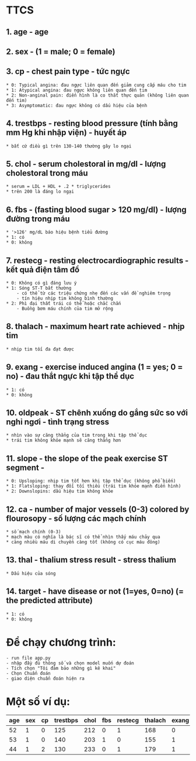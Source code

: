 # TTCS
## 1. age -  age
## 2. sex - (1 = male; 0 = female) 
## 3. cp - chest pain type - tức ngực 
    * 0: Typical angina: đau ngực liên quan đến giảm cung cấp máu cho tim
    * 1: Atypical angina: đau ngực không liên quan đến tim
    * 2: Non-anginal pain: điển hình là co thắt thực quản (không liên quan đến tim)
    * 3: Asymptomatic: đau ngực không có dấu hiệu của bệnh
## 4. trestbps - resting blood pressure (tính bằng mm Hg khi nhập viện) - huyết áp
    * bất cứ điều gì trên 130-140 thường gây lo ngại
## 5. chol - serum cholestoral in mg/dl - lượng cholestoral trong máu
    * serum = LDL + HDL + .2 * triglycerides
    * trên 200 là đáng lo ngại
## 6. fbs - (fasting blood sugar > 120 mg/dl)  - lượng đường trong máu
    * '>126' mg/dL báo hiệu bệnh tiểu đường
    * 1: có
    * 0: không
## 7. restecg - resting electrocardiographic results - kết quả điện tâm đồ
    * 0: Không có gì đáng lưu ý
    * 1: Sóng ST-T bất thường
        - có thể từ các triệu chứng nhẹ đến các vấn đề nghiêm trọng
        - tín hiệu nhịp tim không bình thường
    * 2: Phì đại thất trái có thể hoặc chắc chắn
        - Buồng bơm máu chính của tim mở rộng
## 8. thalach - maximum heart rate achieved - nhịp tim
    * nhịp tim tối đa đạt được
## 9. exang - exercise induced angina (1 = yes; 0 = no) - đau thắt ngực khi tập thể dục
    * 1: có
    * 0: không
## 10. oldpeak - ST chênh xuống do gắng sức so với nghỉ ngơi - tình trạng stress
    * nhìn vào sự căng thẳng của tim trong khi tập thể dục
    * trái tim không khỏe mạnh sẽ căng thẳng hơn
## 11. slope - the slope of the peak exercise ST segment - 
    * 0: Upsloping: nhịp tim tốt hơn khi tập thể dục (không phổ biến)
    * 1: Flatsloping: thay đổi tối thiểu (trái tim khỏe mạnh điển hình)
    * 2: Downslopins: dấu hiệu tim không khỏe
## 12. ca - number of major vessels (0-3) colored by flourosopy - số lượng các mạch chính
    * số mạch chính (0-3)
    * mạch màu có nghĩa là bác sĩ có thể nhìn thấy máu chảy qua
    * càng nhiều máu di chuyển càng tốt (không có cục máu đông)
## 13. thal - thalium stress result - stress thalium
    * Dấu hiệu của sóng
## 14. target - have disease or not (1=yes, 0=no) (= the predicted attribute)
    * 1: có
    * 0: không

# Để chạy chương trình:
    - run file app.py
    - nhập đầy đủ thông số và chọn model muốn dự đoán
    - Tích chọn "Tôi đảm bảo những gì kê khai"
    - Chọn Chuẩn đoán
    - giao diện chuẩn đoán hiện ra
# Một số ví dụ:
| age | sex | cp  | trestbps | chol | fbs | restecg | thalach | exang | oldpeak | slope | ca  | thal | target |
| --- | --- | --- | -------- | ---- | --- | ------- | ------- | ----- | ------- | ----- | --- | ---- | ------ |
| 52  | 1   | 0   | 125      | 212  | 0   | 1       | 168     | 0     | 1       | 2     | 2   | 3    | 0      |
| 53  | 1   | 0   | 140      | 203  | 1   | 0       | 155     | 1     | 3.1     | 0     | 0   | 3    | 0      |
| 44  | 1   | 2   | 130      | 233  | 0   | 1       | 179     | 1     | 0.4     | 2     | 0   | 2    | 1      |
